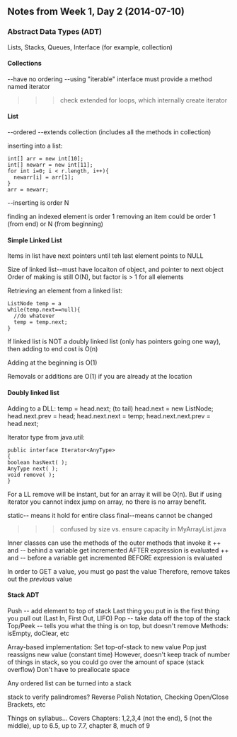 ## Notes from Week 1, Day 2 (2014-07-10)

### Abstract Data Types (ADT)
Lists, Stacks, Queues, Interface (for example, collection)

#### Collections
--have no ordering
--using "iterable" interface must provide a method named iterator

>>>check extended for loops, which internally create iterator

#### List
--ordered
--extends collection (includes all the methods in collection)


inserting into a list:

    int[] arr = new int[10];
    int[] newarr = new int[11];
    for int i=0; i < r.length, i++){
      newarr[i] = arr[1];
    }
    arr = newarr;

--inserting is order N

finding an indexed element is order 1
removing an item could be order 1 (from end) or N (from beginning)

#### Simple Linked List
Items in list have next pointers until teh last element points to NULL

Size of linked list--must have locaiton of object, and pointer to next object
Order of making is still O(N), but factor is > 1 for all elements

Retrieving an element from a linked list:

    ListNode temp = a
    while(temp.next==null){
      //do whatever
      temp = temp.next;
    }

If linked list is NOT a doubly linked list (only has pointers going one way), then adding to end cost is O(n) 

Adding at the beginning is O(1)

Removals or additions are O(1) if you are already at the location

#### Doubly linked list

Adding to a DLL:
    temp = head.next; (to tail)
    head.next = new ListNode;
    head.next.prev = head;
    head.next.next = temp;
    head.next.next.prev = head.next;


Iterator type from java.util:

    public interface Iterator<AnyType>
    {
    boolean hasNext( );
    AnyType next( );
    void remove( );
    }

For a LL remove will be instant, but for an array it will be O(n). But if using iterator you cannot index jump on array, no there is no array benefit.

static-- means it hold for entire class
final--means cannot be changed


>>> confused by size vs. ensure capacity in MyArrayList.java

Inner classes can use the methods of the outer methods that invoke it
++ and -- behind a variable get incremented AFTER expression is evaluated
++ and -- before a variable get incremented BEFORE expression is evaluated

In order to GET a value, you must go past the value
Therefore, remove takes out the *previous* value

#### Stack ADT
Push -- add element to top of stack
Last thing you put in is the first thing you pull out (Last In, First Out, LIFO)
Pop -- take data off the top of the stack
Top/Peek -- tells you what the thing is on top, but doesn't remove
Methods: isEmpty, doClear, etc

Array-based implementation:
  Set top-of-stack to new value
  Pop just reassigns new value (constant time)
  However, doesn't keep track of number of things in stack, 
    so you could go over the amount of space (stack overflow)
  Don't have to preallocate space

Any ordered list can be turned into a stack

stack to verify palindromes?
Reverse Polish Notation, Checking Open/Close Brackets, etc

Things on syllabus...
Covers Chapters:
1,2,3,4 (not the end), 5 (not the middle), up to 6.5, up to 7.7, chapter 8, much of 9
